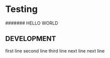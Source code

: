 # Testing

####### HELLO WORLD

## DEVELOPMENT

first line
second line
third line
next line
next line